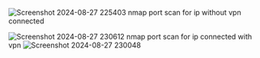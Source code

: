 ![Screenshot 2024-08-27 225403](https://github.com/user-attachments/assets/7dd79618-82b8-4b9a-bf41-a9d2ab436c3f)
nmap port scan for ip without vpn connected

![Screenshot 2024-08-27 230612](https://github.com/user-attachments/assets/b32693ae-047e-4ff8-a637-e4c457ce7b8a)
nmap port scan for ip connected with vpn
![Screenshot 2024-08-27 230048](https://github.com/user-attachments/assets/23824dbf-f648-4351-a388-20120719d127)
